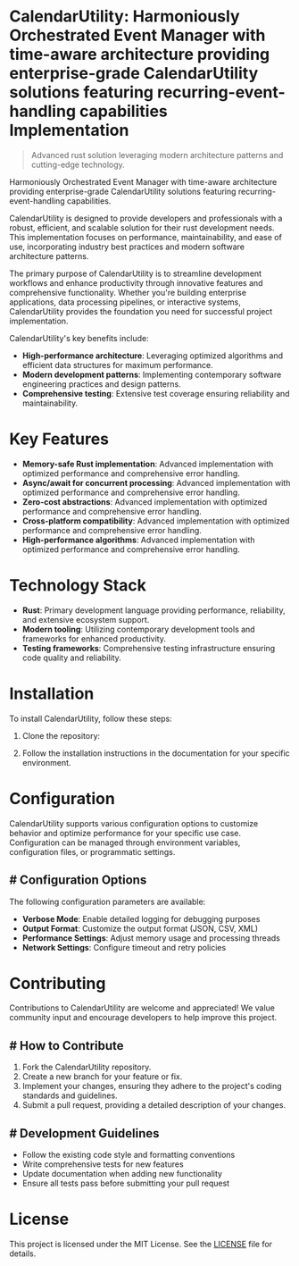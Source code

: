 <!-- fallback_CalendarUtility_20250809234003_49639 -->

# CalendarUtility: Harmoniously Orchestrated Event Manager with time-aware architecture providing enterprise-grade CalendarUtility solutions featuring recurring-event-handling capabilities Implementation
> Advanced rust solution leveraging modern architecture patterns and cutting-edge technology.

Harmoniously Orchestrated Event Manager with time-aware architecture providing enterprise-grade CalendarUtility solutions featuring recurring-event-handling capabilities.

CalendarUtility is designed to provide developers and professionals with a robust, efficient, and scalable solution for their rust development needs. This implementation focuses on performance, maintainability, and ease of use, incorporating industry best practices and modern software architecture patterns.

The primary purpose of CalendarUtility is to streamline development workflows and enhance productivity through innovative features and comprehensive functionality. Whether you're building enterprise applications, data processing pipelines, or interactive systems, CalendarUtility provides the foundation you need for successful project implementation.

CalendarUtility's key benefits include:

* **High-performance architecture**: Leveraging optimized algorithms and efficient data structures for maximum performance.
* **Modern development patterns**: Implementing contemporary software engineering practices and design patterns.
* **Comprehensive testing**: Extensive test coverage ensuring reliability and maintainability.

# Key Features

* **Memory-safe Rust implementation**: Advanced implementation with optimized performance and comprehensive error handling.
* **Async/await for concurrent processing**: Advanced implementation with optimized performance and comprehensive error handling.
* **Zero-cost abstractions**: Advanced implementation with optimized performance and comprehensive error handling.
* **Cross-platform compatibility**: Advanced implementation with optimized performance and comprehensive error handling.
* **High-performance algorithms**: Advanced implementation with optimized performance and comprehensive error handling.

# Technology Stack

* **Rust**: Primary development language providing performance, reliability, and extensive ecosystem support.
* **Modern tooling**: Utilizing contemporary development tools and frameworks for enhanced productivity.
* **Testing frameworks**: Comprehensive testing infrastructure ensuring code quality and reliability.

# Installation

To install CalendarUtility, follow these steps:

1. Clone the repository:


2. Follow the installation instructions in the documentation for your specific environment.

# Configuration

CalendarUtility supports various configuration options to customize behavior and optimize performance for your specific use case. Configuration can be managed through environment variables, configuration files, or programmatic settings.

## # Configuration Options

The following configuration parameters are available:

* **Verbose Mode**: Enable detailed logging for debugging purposes
* **Output Format**: Customize the output format (JSON, CSV, XML)
* **Performance Settings**: Adjust memory usage and processing threads
* **Network Settings**: Configure timeout and retry policies

# Contributing

Contributions to CalendarUtility are welcome and appreciated! We value community input and encourage developers to help improve this project.

## # How to Contribute

1. Fork the CalendarUtility repository.
2. Create a new branch for your feature or fix.
3. Implement your changes, ensuring they adhere to the project's coding standards and guidelines.
4. Submit a pull request, providing a detailed description of your changes.

## # Development Guidelines

* Follow the existing code style and formatting conventions
* Write comprehensive tests for new features
* Update documentation when adding new functionality
* Ensure all tests pass before submitting your pull request

# License

This project is licensed under the MIT License. See the [LICENSE](https://github.com/laurindoisaac/CalendarUtility/blob/main/LICENSE) file for details.
